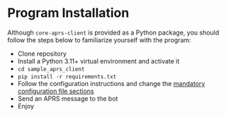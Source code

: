 # Program Installation

Although `core-aprs-client` is provided as a Python package, you should follow the steps below to familiarize yourself with the program:

- Clone repository
- Install a Python 3.11+ virtual environment and activate it
- `cd sample_aprs_client`
- `pip install -r requirements.txt`
- Follow the configuration instructions and change the [mandatory configuration file sections](https://github.com/joergschultzelutter/core-aprs-client/blob/23-implement-functoolspartial/docs/configuration.md#mandatory-configuration-file-sections)
- Send an APRS message to the bot
- Enjoy
